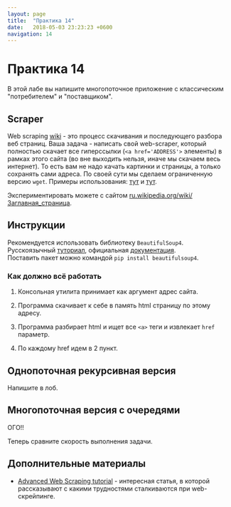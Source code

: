```yaml
---
layout: page
title:  "Практика 14"
date:   2018-05-03 23:23:23 +0600
navigation: 14
---
```


# Практика 14

В этой лабе вы напишите многопоточное приложение с классическим "потребителем" и "поставщиком". 

## Scraper

Web scraping [wiki](https://en.wikipedia.org/wiki/Web_scraping) - это процесс скачивания и последующего разбора веб страниц. Ваша задача - написать свой web-scraper, который полностью скачает все гиперссылки (`<a href='ADDRESS'>` элементы) в рамках этого сайта (во вне выходить нельзя, иначе мы скачаем весь интернет). То есть вам не надо качать картинки и страницы, а только сохранять сами адреса. По своей сути мы сделаем ограниченную версию `wget`. Примеры использования: [тут](https://apple.stackexchange.com/a/100573) и [тут](https://unix.stackexchange.com/questions/293697/recursively-download-from-a-website).

Экспериментировать можете с сайтом [ru.wikipedia.org/wiki/Заглавная_страница](https://ru.wikipedia.org/wiki/%D0%97%D0%B0%D0%B3%D0%BB%D0%B0%D0%B2%D0%BD%D0%B0%D1%8F_%D1%81%D1%82%D1%80%D0%B0%D0%BD%D0%B8%D1%86%D0%B0).

## Инструкции

Рекомендуется использовать библиотеку `BeautifulSoup4`. Русскоязычный [туториал](http://wiki.python.su/%D0%94%D0%BE%D0%BA%D1%83%D0%BC%D0%B5%D0%BD%D1%82%D0%B0%D1%86%D0%B8%D0%B8/BeautifulSoup), официальная [документация](https://www.crummy.com/software/BeautifulSoup/bs4/doc/).  
Поставить пакет можно командой `pip install beautifulsoup4`.

### Как должно всё работать

1. Консольная утилита принимает как аргумент адрес сайта.

2. Программа скачивает к себе в память html страницу по этому адресу.

3. Программа разбирает html и ищет все `<a>` теги и извлекает `href` параметр.

4. По каждому href идем в 2 пункт.

## Однопоточная рекурсивная версия

Напишите в лоб.

## Многопоточная версия с очередями

ОГО!!

Теперь сравните скорость выполнения задачи.

## Дополнительные материалы

- [Advanced Web Scraping tutorial](http://sangaline.com/post/advanced-web-scraping-tutorial/) - интересная статья, в которой рассказывают с какими трудностями сталкиваются при web-скрейпинге.
